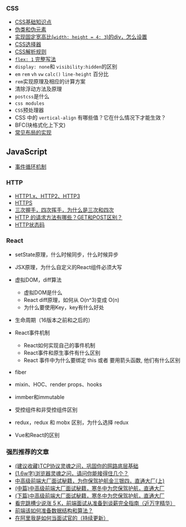 
### CSS
- [CSS基础知识点](./CSS/CSS基础知识点.md)
- [伪类和伪元素](./CSS/伪类和伪元素.md)
- [实现固定宽高比(`width: height = 4: 3`)的div，怎么设置](./CSS/实现固定宽高比的div.md)
- [CSS选择器](./CSS/CSS选择器.md)
- [CSS解析规则](./CSS/CSS解析规则.md)
- [`flex: 1` 完整写法](./CSS/flex.md)
- `display: none`和 `visibility:hidden`的区别
- `em` `rem` `vh` `vw` `calc()` `line-height` 百分比
- `rem`实现原理及相应的计算方案
-  清除浮动方法及原理
- `postcss`是什么
- `css modules`
- `CSS`预处理器
- CSS 中的 `vertical-align` 有哪些值？它在什么情况下才能生效？
- BFC(块格式化上下文)
- [常见布局的实现]()

## JavaScript
- [事件循环机制](./)

### HTTP
- [HTTP1.x、HTTP2、HTTP3](./HTTP/HTTP1.x、HTTP2、HTTP3.md)
- [HTTPS](./HTTP/HTTPS.md)
- [三次握手，四次挥手，为什么是三次和四次](./HTTP/三次握手，四次挥手，为什么是三次和四次)
- [HTTP 的请求方法有哪些？GET和POST区别？](./HTTP/HTTP请求方法)
- [HTTP状态码](./HTTP/HTTP状态码)

### React

- setState原理，什么时候同步，什么时候异步
- JSX原理，为什么自定义的React组件必须大写
- 虚拟DOM，diff算法
    - 虚拟DOM是什么
    - React diff原理，如何从 O(n^3)变成 O(n)
    - 为什么要使用Key，key有什么好处
    
- 生命周期（16版本之前和之后的）
-  React事件机制
    - React如何实现自己的事件机制
    - React事件和原生事件有什么区别
    - React 事件中为什么要绑定 this 或者 要用箭头函数, 他们有什么区别
- fiber
-  mixin、HOC、render props、hooks
- immber和immutable
- 受控组件和非受控组件区别
- redux，redux 和 mobx 区别，为什么选择 redux
- Vue和React的区别




### 强烈推荐的文章
- [(建议收藏)TCP协议灵魂之问，巩固你的网路底层基础](https://juejin.im/post/5e527c58e51d4526c654bf41)
- [(1.6w字)浏览器灵魂之问，请问你能接得住几个？](https://juejin.im/post/5df5bcea6fb9a016091def69)
- [中高级前端大厂面试秘籍，为你保驾护航金三银四，直通大厂(上)](https://juejin.im/post/5c64d15d6fb9a049d37f9c20)
- [(中篇)中高级前端大厂面试秘籍，寒冬中为您保驾护航，直通大厂](https://juejin.im/post/5c92f499f265da612647b754)
- [(下篇)中高级前端大厂面试秘籍，寒冬中为您保驾护航，直通大厂](https://juejin.im/post/5cc26dfef265da037b611738)
- [看完跳槽少说涨 5 K，前端面试从准备到谈薪完全指南（近万字精华）](https://juejin.im/post/5dfef50751882512444027eb)
- [前端该如何准备数据结构和算法？](https://juejin.im/post/5d5b307b5188253da24d3cd1)
- [在阿里我是如何当面试官的（持续更新）](https://juejin.im/post/5e6ebfa86fb9a07ca714d0ec)
